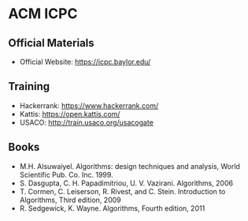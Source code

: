 # ACM ICPC

## Official Materials

* Official Website: https://icpc.baylor.edu/

## Training

* Hackerrank: https://www.hackerrank.com/
* Kattis: https://open.kattis.com/
* USACO: http://train.usaco.org/usacogate

## Books

* M.H. Alsuwaiyel. Algorithms: design techniques and analysis, World Scientific Pub. Co. Inc. 1999.
* S. Dasgupta, C. H. Papadimitriou, U. V. Vazirani. Algorithms, 2006
* T. Cormen, C. Leiserson, R. Rivest, and C. Stein. Introduction to Algorithms, Third edition, 2009
* R. Sedgewick, K. Wayne. Algorithms, Fourth edition, 2011

